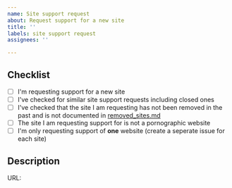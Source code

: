 ```yaml
---
name: Site support request
about: Request support for a new site
title: ''
labels: site support request
assignees: ''

---
```


<!--

######################################################################
  WARNING!
  IGNORING THE FOLLOWING TEMPLATE WILL RESULT IN ISSUE CLOSED AS INCOMPLETE
######################################################################

-->

## Checklist
<!--
Put x into all boxes (like this [x]) once you have completed what they say.
Make sure complete everything in the checklist.
-->

- [ ] I'm requesting support for a new site
- [ ] I've checked for similar site support requests including closed ones
- [ ] I've checked that the site I am requesting has not been removed in the past and is not documented in [removed_sites.md](https://github.com/alonebreecher/hunt_me/blob/master/removed_sites.md)
- [ ] The site I am requesting support for is not a pornographic website
- [ ] I'm only requesting support of **one** website (create a seperate issue for each site)

## Description
<!--
Provide the url to the website and the name of the website.
If there is anything else you want to mention regarding the site support request include that in this section.
-->

URL:
